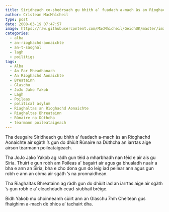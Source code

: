 ```yaml
---
title: Siridheach co-sheòrsach gu bhith a’ fuadach a-mach às an Rìoghachd Aonaichte
author: Crìstean MacMhìcheil
type: post
date: 2008-03-19 07:47:57
image: https://raw.githubusercontent.com/MacMhicheil/GeidhUK/master/images/.jpg
categories:
  - alba
  - an-rioghachd-aonaichte
  - an-t-saoghal
  - lagh
  - poilitigs
tags:
  - Alba
  - An Ear Mheadhanach
  - An Rìoghachd Aonaichte
  - Breatainn
  - Glaschu
  - JoJo Jako Yakob
  - Lagh
  - Poileas
  - political asylum
  - Riaghaltas an Rìoghachd Aonaichte
  - Riaghaltas Bhreatainn
  - Rùnaire na Dùthcha
  - tèarmann poileataigeach
---
```

Tha deugaire Siridheach gu bhith a’ fuadach a-mach às an Rìoghachd Aonaichte air sgàth ’s gun do dhiùlt Rùnaire na Dùthcha an iarrtas aige airson tèarmann poileataigeach.

<!--more-->

Tha JoJo Jako Yakob ag ràdh gun tèid a mharbhadh nan tèid e air ais gu Siria. Thuirt e gun robh am Poileas a’ bagairt air agus ga bhualadh nuair a bha e ann an Siria, bha e cho dona gun do leig iad peilear ann agus gun robh e ann an còma air sgàth ’s na pronnaidhean.

Tha Riaghaltas Bhreatainn ag ràdh gun do dhiùlt iad an iarrtas aige air sgàth ’s gun robh e a’ cleachdadh cead-siubhail brèige.

Bidh Yakob mu choinneamh cùirt ann an Glaschu 7mh Chèitean gus fhaighinn a-mach dè bhios a’ tachairt dha.
